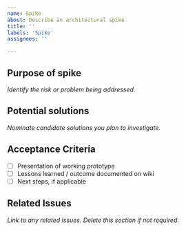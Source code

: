 ```yaml
---
name: Spike
about: Describe an architectural spike
title: ''
labels: 'Spike'
assignees: ''

---
```


## Purpose of spike

_Identify the risk or problem being addressed._

## Potential solutions

_Nominate candidate solutions you plan to investigate._

## Acceptance Criteria

- [ ] Presentation of working prototype
- [ ] Lessons learned / outcome documented on wiki
- [ ] Next steps, if applicable

## Related Issues

_Link to any related issues. Delete this section if not required._
